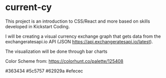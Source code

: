 # current-cy

This project is an introduction to CSS/React and more based on skills developed in Kickstart Coding.

I will be creating a visual currency exchange graph that gets data from the exchangeratesapi.io API (JSON https://api.exchangeratesapi.io/latest).

The visualization will be done through bar charts

Color Scheme from: https://colorhunt.co/palette/125408

#363434
#5c5757
#62929a
#efecec
